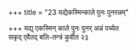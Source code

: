 +++
title = "23 यद्येकस्मिन्काले पुनः पुनरन्नम्"

+++
यद्य् एकस्मिन् काले पुनः पुनर् अन्नं पच्येत  
सकृद् एवैतद् बलि-तन्त्रं कुर्वीत २३